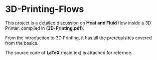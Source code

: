 # 3D-Printing-Flows
This project is a detailed discussion on $\textbf{Heat and Fluid}$ flow inside a 3D Printer, compiled in $\textbf{(3D-Printing.pdf)}$.

From the introduction to 3D Printing, it has all the prerequisites covered from the basics.

The source code of $\textbf{LaTeX}$ (main.tex) is attached for refernce.
